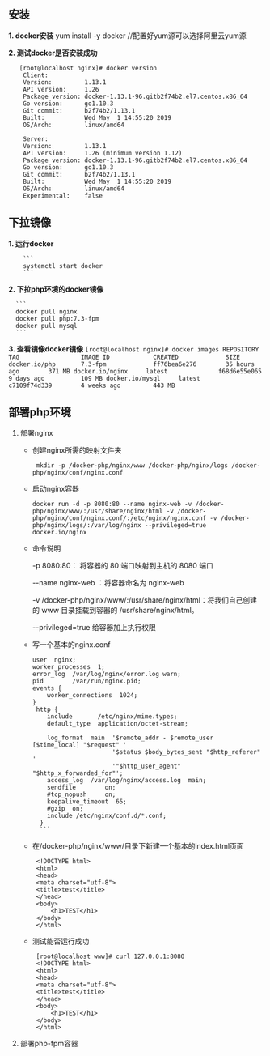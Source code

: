 ## 安装

  **1. docker安装**
     yum install -y docker  //配置好yum源可以选择阿里云yum源
  
  **2. 测试docker是否安装成功**
      
       [root@localhost nginx]# docker version
        Client:
        Version:         1.13.1
        API version:     1.26
        Package version: docker-1.13.1-96.gitb2f74b2.el7.centos.x86_64
        Go version:      go1.10.3
        Git commit:      b2f74b2/1.13.1
        Built:           Wed May  1 14:55:20 2019
        OS/Arch:         linux/amd64

        Server:
        Version:         1.13.1
        API version:     1.26 (minimum version 1.12)
        Package version: docker-1.13.1-96.gitb2f74b2.el7.centos.x86_64
        Go version:      go1.10.3
        Git commit:      b2f74b2/1.13.1
        Built:           Wed May  1 14:55:20 2019
        OS/Arch:         linux/amd64
        Experimental:    false
        
     
## 下拉镜像

   **1. 运行docker**

        ```
        systemctl start docker
        ```
      
   **2. 下拉php环境的docker镜像**
   
      ```
      docker pull nginx
      docker pull php:7.3-fpm
      docker pull mysql
      ``` 
      
   **3. 查看镜像docker镜像**
       ```
       [root@localhost nginx]# docker images
       REPOSITORY          TAG                 IMAGE ID            CREATED             SIZE
       docker.io/php       7.3-fpm             ff76bea6e276        35 hours ago        371 MB
       docker.io/nginx     latest              f68d6e55e065        9 days ago          109 MB
       docker.io/mysql     latest              c7109f74d339        4 weeks ago         443 MB
       ```
## 部署php环境
   1. 部署nginx
   
      - 创建nginx所需的映射文件夹
          ```
           mkdir -p /docker-php/nginx/www /docker-php/nginx/logs /docker-php/nginx/conf/nginx.conf
          ```
      
      - 启动nginx容器
          ```
          docker run -d -p 8080:80 --name nginx-web -v /docker-php/nginx/www/:/usr/share/nginx/html -v /docker-php/nginx/conf/nginx.conf/:/etc/nginx/nginx.conf -v /docker-php/nginx/logs/:/var/log/nginx --privileged=true docker.io/nginx
          ```
      - 命令说明
      
          -p 8080:80： 将容器的 80 端口映射到主机的 8080 端口

          --name nginx-web ：将容器命名为 nginx-web 

          -v /docker-php/nginx/www/:/usr/share/nginx/html：将我们自己创建的 www 目录挂载到容器的 /usr/share/nginx/html。

          --privileged=true 给容器加上执行权限
      - 写一个基本的nginx.conf
          ```
          user  nginx;
          worker_processes  1;
          error_log  /var/log/nginx/error.log warn;
          pid        /var/run/nginx.pid;
          events {
              worker_connections  1024;
          }
           http {
              include       /etc/nginx/mime.types;
              default_type  application/octet-stream;

              log_format  main  '$remote_addr - $remote_user [$time_local] "$request" '
                                '$status $body_bytes_sent "$http_referer" '
                                '"$http_user_agent" "$http_x_forwarded_for"';
              access_log  /var/log/nginx/access.log  main;
              sendfile        on;
              #tcp_nopush     on;
              keepalive_timeout  65;
              #gzip  on;
              include /etc/nginx/conf.d/*.conf;
            }
            ```
      - 在/docker-php/nginx/www/目录下新建一个基本的index.html页面
         ```
          <!DOCTYPE html>
          <html>
          <head>
          <meta charset="utf-8">
          <title>test</title>
          </head>
          <body>
              <h1>TEST</h1>
          </body>
          </html>
         ```
      - 测试能否运行成功
         ```
          [root@localhost www]# curl 127.0.0.1:8080
          <!DOCTYPE html>
          <html>
          <head>
          <meta charset="utf-8">
          <title>test</title>
          </head>
          <body>
              <h1>TEST</h1>
          </body>
          </html>
         ```
   2. 部署php-fpm容器    
         
      
        
